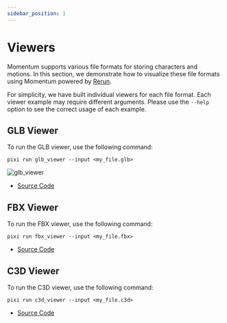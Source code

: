 ```yaml
---
sidebar_position: 1
---
```


# Viewers

Momentum supports various file formats for storing characters and motions. In this section, we demonstrate how to visualize these file formats using Momentum powered by [Rerun](https://rerun.io/).

For simplicity, we have built individual viewers for each file format. Each viewer example may require different arguments. Please use the `--help` option to see the correct usage of each example.

## GLB Viewer

To run the GLB viewer, use the following command:

```
pixi run glb_viewer --input <my_file.glb>
```

![glb_viewer](/img/glb_viewer.png)

* [Source Code](https://github.com/facebookincubator/momentum/tree/main/momentum/examples/glb_viewer)

## FBX Viewer

To run the FBX viewer, use the following command:

```
pixi run fbx_viewer --input <my_file.fbx>
```

* [Source Code](https://github.com/facebookincubator/momentum/tree/main/momentum/examples/fbx_viewer)

## C3D Viewer

To run the C3D viewer, use the following command:

```
pixi run c3d_viewer --input <my_file.c3d>
```

* [Source Code](https://github.com/facebookincubator/momentum/tree/main/momentum/examples/c3d_viewer)
